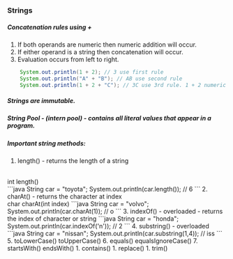 ### Strings

##### Concatenation rules using +

1. If both operands are numeric then numeric addition will occur.
1. If either operand is a string then concatenation will occur.
1. Evaluation occurs from left to right.

```java
    System.out.println(1 + 2); // 3 use first rule
    System.out.println("A" + "B"); // AB use second rule
    System.out.println(1 + 2 + "C"); // 3C use 3rd rule. 1 + 2 numeric add to 3 then evaluate "C" using rule 2 
```

##### Strings are immutable.
##### String Pool - (intern pool) - contains all literal values that appear in a program.
##### Important string methods:

1. length() - returns the length of a string
<br/>
  int length()
<br/>
```java
    String car = "toyota";
    System.out.println(car.length());  // 6
```    
2. charAt() - returns the character at index
<br/>
char charAt(int index)
```java
    String car = "volvo";
    System.out.println(car.charAt(1)); // o
```    
3. indexOf() - overloaded - returns the index of character or string
```java
    String car = "honda";
    System.out.println(car.indexOf('n')); // 2
```    
4. substring() - overloaded
```java
    String car = "nissan";
    System.out.println(car.substring(1,4)); // iss 
```    
5. toLowerCase() toUpperCase()
6. equals() equalsIgnoreCase()
7. startsWith() endsWith()
1. contains()
1. replace()
1. trim()
